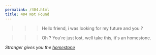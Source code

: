 ```yaml
---
permalink: /404.html
title: 404 Not Found
---
```


>>> Hello friend, i was looking for my future and you ?

>>> Oh ? You're just lost, well take this, it's an homestone. 

*Stranger gives you the [homestone](https://Dulinniel.github.io)*


